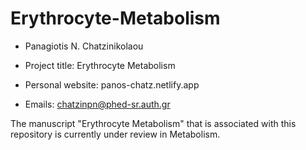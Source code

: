 # Erythrocyte-Metabolism

-   Panagiotis N. Chatzinikolaou

-   Project title: Erythrocyte Metabolism

-   Personal website: panos-chatz.netlify.app

-   Emails: [chatzinpn\@phed-sr.auth.gr](mailto:chatzinpn@phed-sr.auth.gr)

The manuscript "Erythrocyte Metabolism" that is associated with this repository is currently under review in Metabolism.
